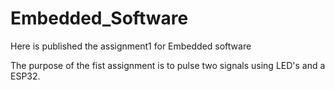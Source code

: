 # Embedded_Software
Here is published the assignment1 for Embedded software

The purpose of the fist assignment is to pulse two signals using LED's and a ESP32.


